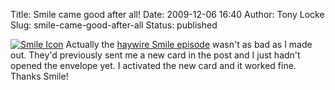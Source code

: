 Title: Smile came good after all!
Date: 2009-12-06 16:40
Author: Tony Locke
Slug: smile-came-good-after-all
Status: published

[![Smile Icon](http://www.smile.co.uk/icons/smile/favicon.ico)](http://www.smile.co.uk/icons/smile/favicon.ico) Actually the [haywire Smile episode]({filename}haywire-smile.md) wasn't as bad as I made out. They'd previously sent me a new card in the post and I just hadn't opened the envelope yet. I activated the new card and it worked fine. Thanks Smile!
